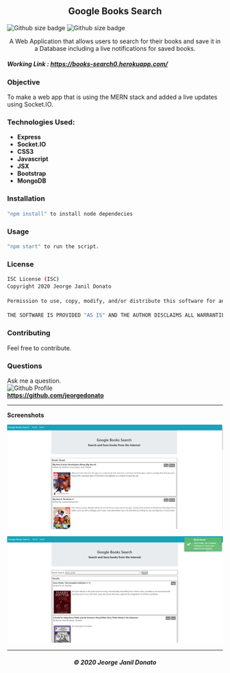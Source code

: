 <h2 align="center">Google Books Search</h2>

![Github size badge](https://img.shields.io/github/repo-size/jeorgedonato/google-books-search) ![Github size badge](https://img.shields.io/github/languages/top/jeorgedonato/google-books-search)

<p align="center">A Web Application that allows users to search for their books and save it in a Database including a live notifications for saved books.</p>

##### Working Link : https://books-search0.herokuapp.com/

### Objective 
To make a web app that is using the MERN stack and added a live updates using Socket.IO.

### Technologies Used:

- **Express**
- **Socket.IO**
- **CSS3**
- **Javascript**
- **JSX**
- **Bootstrap**
- **MongoDB**

### Installation

``` sh
"npm install" to install node dependecies
```

### Usage

``` sh
"npm start" to run the script.
```

### License
```sh
ISC License (ISC)
Copyright 2020 Jeorge Janil Donato

Permission to use, copy, modify, and/or distribute this software for any purpose with or without fee is hereby granted, provided that the above copyright notice and this permission notice appear in all copies.

THE SOFTWARE IS PROVIDED "AS IS" AND THE AUTHOR DISCLAIMS ALL WARRANTIES WITH REGARD TO THIS SOFTWARE INCLUDING ALL IMPLIED WARRANTIES OF MERCHANTABILITY AND FITNESS. IN NO EVENT SHALL THE AUTHOR BE LIABLE FOR ANY SPECIAL, DIRECT, INDIRECT, OR CONSEQUENTIAL DAMAGES OR ANY DAMAGES WHATSOEVER RESULTING FROM LOSS OF USE, DATA OR PROFITS, WHETHER IN AN ACTION OF CONTRACT, NEGLIGENCE OR OTHER TORTIOUS ACTION, ARISING OUT OF OR IN CONNECTION WITH THE USE OR PERFORMANCE OF THIS SOFTWARE.
```

### Contributing
Feel free to contribute.

### Questions
Ask me a question. </br>
![Github Profile](https://github.com/jeorgedonato.png?size=150) </br>
**https://github.com/jeorgedonato**

---



**Screenshots**

![Home Screenshot](/images/home-screenshot.png)

![Function Screenshot](/images/function-screenshot.png)

---

<h5 align="center">© 2020 Jeorge Janil Donato</h5>
